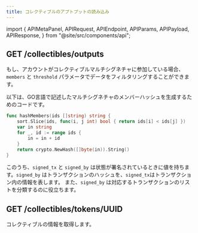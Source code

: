 ```yaml
---
title: コレクティブルのアプトプットの読み込み
---
```


import {
  APIMetaPanel,
  APIRequest,
  APIEndpoint,
  APIParams,
  APIPayload,
  APIResponse,
} from "@site/src/components/api";

## GET /collectibles/outputs

<APIEndpoint url="/collectibles/outputs?state=:state&offset=:offset&limit=:limit&members=:members&threshold=:threshold" />

<APIMetaPanel scope="Authorized" />

<APIParams
  p-state="Optional, the states of UTXO, e.g. unspent, signed, and spent."
  p-offset="Optional, pagination start time, RFC3339Nano format, e.g. `2020-12-12T12:12:12.999999999Z`."
  p-limit="Optional, pagination per page data limit, 500 by default, maximally 500"
  p-members="used together with threshold to participate in the hash of multi-signature members."
  p-threshold="integer, used with members, multi-signature threshold, for example, 2/3, threshold = 2"
/>

もし、アカウントがコレクティブルマルチシグネチャに参加している場合、 `members` と `threshold` パラメータでデータをフィルタリングすることができます。

以下は、GO言語で記述したマルチシグネチャのメンバーハッシュを生成するためのコードです。


```go
func hashMembers(ids []string) string {
	sort.Slice(ids, func(i, j int) bool { return ids[i] < ids[j] })
	var in string
	for _, id := range ids {
		in = in + id
	}
	return crypto.NewHash([]byte(in)).String()
}
```

<APIRequest
  title="Get collectibles Outputs"
  url="/collectibles/outputs?limit=500&offset=2006-01-02T15:04:05.999999999Z&state=spent"
/>

<APIResponse name="collectible_output" />

このうち、`signed_tx` と `signed_by` は状態が署名されているときに値を持ちます。`signed_by` はトランザクションのハッシュを、`signed_tx`はトランザクション内の情報を表します。 また、`signed_by` は対応するトランザクションのリストを分類するのに役立ちます。


## GET /collectibles/tokens/UUID

コレクティブルの情報を取得します。

<APIEndpoint url="/collectibles/tokens/UUID" />

<APIMetaPanel scope="Authorized" />

<APIRequest
  title="Get collectibles Outputs"
  url="/collectibles/tokens/ab56be4c-5b20-41c6-a9c3-244f9a433f35"
/>

<APIResponse name="collectible_token" />
